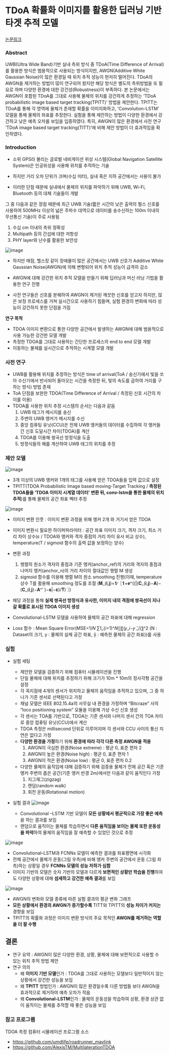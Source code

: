 # TDoA 확률화 이미지를 활용한 딥러닝 기반 타겟 추적 모델

### 
[논문링크](https://www.dbpia.co.kr/pdf/pdfView.do?nodeId=NODE11466181&googleIPSandBox=false&mark=0&ipRange=false&b2cLoginYN=false&aiChatView=A&readTime=10-15&isPDFSizeAllowed=true&accessgl=Y&language=ko_KR&hasTopBanner=true)

### Abstract
UWB(Ultra Wide Band)기반 실내 측위 방식 중 TDoA(Time Difference of Arrival)를 활용한 방식은 범용적으로 사용되는 방식이지만, AWGN(Additive White Gaussian Noise)이 많은 환경일 때 위치 추적 성능이 현저히 떨어진다. TDoA의 AWGN을 제거하는 방법이 많이 연구되어 왔지만 해당 방식은 별도의 측위방법을 또 필요로 하며 다양한 환경에 대한 강건성(Robustness)이 부족하다. 본 논문에서는 AWGN이 포함된 TDoA를 그대로 사용해 물체의 위치를 강건하게 추정하는 ‘TDoA probabilistic image based target tracking(TPITT)’ 방법을 제안한다. TPITT는 TDoA를 통해 각 영역에 물체가 존재할 확률을 이미지화하고, 'Convolution-LSTM' 모델을 통해 물체의 좌표를 추정한다. 실험을 통해 제안하는 방법이 다양한 환경에서 강건하고 낮은 예측 오차를 보임을 입증하였다. 특히, AWGN이 많은 환경에서 사전 연구 ‘TDoA image based target tracking(TITT)’에 비해 제안 방법이 더 효과적임을 확인하였다.


### Introduction

- 소위 GPS라 불리는 글로벌 네비게이션 위성 시스템(Global Navigation Satellite System)은 인공위성을 사용해 위치를 추적하는 기술

- 하지만 거리 오차 단위가 크며(수십 미터), 실내 혹은 지하 공간에서는 사용이 불가

- 이러한 단점 때문에 실내에서 물체의 위치를 파악하기 위해 UWB, Wi-Fi, Bluetooth 등의 대체 기술들이 개발

그 중 다음과 같은 장점 때문에 최근 UWB 기술(짧은 시간의 낮은 출력의 펄스 신호를 사용하여 500MHz 이상의 넓은 주파수 대역으로 데이터를 송수신하는 100m 이내의 무선통신 기술)이 주로 사용됨
  1) 수십 cm 이내의 측위 정확성
  2) Multipath 등의 간섭에 대한 저항성
  3) PHY layer와 난수를 활용한 보안성

![image](https://github.com/sean03101/UWB-Indoor-Tracking/assets/59594037/fb29184b-9450-4e6e-8cef-6aaf9e220ae5)

- 하지만 매점, 헬스장 같이 장애물이 많은 공간에서는 UWB 신호가 Additive White Gaussian Noise(AWGN)에 의해 변형되어 위치 추적 성능이 급격히 감소

- AWGN에 대해 강건한 위치 추적 모델을 만들기 위해 딥러닝과 머신 러닝 기법을 활용한 연구 진행

- 사전 연구들은 신호를 분해하여 AWGN이 제거된 깨끗한 신호를 얻고자 하지만, 많은 보정 프로세스를 거쳐 실시간으로 사용하기 힘들며, 실험 환경의 변화에 따라 성능이 강건하지 못한 단점을 가짐

**연구 목적** 
  - TDOA 이미지 변환으로 통한 다양한 공간에서 발생하는 AWGN에 대해 범용적으로 사용 가능한 강건한 모델 개발
  - 측정한 TDOA를 그대로 사용하는 간단한 프로세스의 end to end 모델 개발
  - 이동하는 물체를 실시간으로 추적하는 시계열 모델 개발

### 사전 연구
  - UWB를 활용해 위치를 추정하는 방식은 time of arrival(ToA / 송신기에서 빛을 쏘아 수신기에서 반사되어 돌아오는 시간을 측정한 뒤, 빛의 속도를 곱하여 거리를 구하는 방식) 방법 존재
  - ToA 단점을 보완한 TDOA(Time Difference of Arrival / 측정된 신호 시간의 차이를 이용)
  - TDOA를 사용한 위치 추정 시스템의 순서는 다음과 같음
    1) UWB 태그가 메시지를 송신
    2) 주변의 UWB 앵커가 메시지를 수신
    3) 중앙 컴퓨팅 유닛(CCU)은 전체 UWB 앵커들의 데이터를 수집하여 각 앵커들 간 신호 도달시간 차이(TDOA)를 계산
    4) TDOA를 이용해 쌍곡선 방정식을 도출
    5) 방정식들의 해를 계산하여 UWB 태그의 위치를 추정


### 제안 모델
![image](https://github.com/sean03101/UWB-Indoor-Tracking/assets/59594037/f6861350-7f5f-48c6-9321-abddc45894e1)
  
  - 3개 이상의 UWB 앵커와 1개의 태그를 사용해 얻은 TDOA들을 입력 값으로 설정
  - TPITT(TDOA Probabilistic Image based moving-Target Tracking / **측정된 TDOA들을 ‘TDOA 이미지 시계열 데이터' 변환 뒤, conv-lstm을 통한 물체의 위치 추적**)를 통해 물체의 공간 좌표 벡터 추정

![image](https://github.com/sean03101/UWB-Indoor-Tracking/assets/59594037/2cae4c0c-0fc5-4986-9fcf-8f43ccc9b1eb)

  - 이미지 변환 인풋 : 이미지 변환 과정을 위해 앵커 2개 와 거기서 얻은 TDOA
  - 이미지 변환시 필요한 하이퍼파라미터 : 공간 좌표 이미지 크기, 격자 크기, 최소 거리 차이 상수(ε / TDOA와 앵커와 격자 중점의 거리 차이 유사 비교 상수), temperature(T / sigmoid 함수의 출력 값을 보정하는 양수)
  - 변환 과정
      1) 행렬의 원소가 격자의 중점과 기준 앵커(anchor_ref)의 거리와 격자의 중점과 나머지 앵커(anchor_n)의 거리 차이의 절대값인 행렬 M 생성
      2) sigmoid 함수를 이용해 행렬 M의 원소 smoothing 진행(이때, temperature 상수 T를 활용해 smoothing 정도를 조절 (𝐌_(𝐢,𝐣)=𝟏∕〖𝟏+𝐞^((|(𝐂_(𝐢,𝐣)−𝐀)−(𝐂_(𝐢,𝐣)−𝐀^′ )−𝐬|−𝛆)/𝐓) 〗)
  - 해당 과정을 통해 **실제 쌍곡선 방정식과 유사한, 이미지 내의 격점에 쌍곡선이 지나갈 확률로 표시된 TDOA 이미지 생성**


  - Convolutional-LSTM 모델을 사용하여 물체의 공간 좌표에 대해 regression
  - Loss 함수 : Mean Square Error(MSE=1/𝑁 ∑1_(𝑖=1)^𝑁▒〖(𝑦_𝑖−𝑦 ̂_𝑖)〗^2   (N : Dataset의 크기, y : 물체의 실제 공간 좌표, ŷ : 예측한 물체의 공간 좌표))를 사용


### 실험
- 실험 세팅
    - 제안한 모델을 검증하기 위해 컴퓨터 시뮬레이션을 진행
    - 단일 물체에 대해 위치를 추정하기 위해 크기가 10m * 10m의 정사각형 공간을 설정
    - 각 꼭지점에 4개의 센서가 위치하고 물체의 움직임을 추적하고 있으며, 그 중 하나가 기준 센서로 선택된다고 가정
    - 채널 모델은 IEEE 802.15.4a의 사무실 내 환경을 가정하며 “Bitcraze” 사의 “loco positioning system” 모듈을 이용해 가상 수신 신호 생성
    - 각 센서는 TOA를 기반으로, TDOA는 기준 센서와 나머지 센서 간의 TOA 차이로 중앙 컴퓨팅 유닛(CCU)에서 계산
    - TDOA 측정은 millisecond 단위로 이루어지며 각 센서와 CCU 사이의 통신 지연은 없다고 가정
    - **다양한 환경을 가정**하기 위해 **환경에 따라 각각 다른 측정 AWGN을 적용**
        1) AWGN이 극심한 환경(Noise extreme) : 평균 0, 표준 편차 2
        2) AWGN이 높은 환경(Noise high) : 평균 0, 표준 편차 1
        3) AWGN이 적은 환경(Noise low) : 평균 0, 표준 편차 0.2
    - 다양한 물체의 움직임에 대해 검증하기 위해 검증용 물체가 전체 공간 혹은 기준 앵커 주변의 좁은 공간(기준 앵커 반경 2m)에서만 다음과 같이 움직인다 가정
        1) 지그재그(zigzag)
        2) 랜덤(random walk)
        3) 회전 운동(Rotational motion)


- 실험 결과
![image](https://github.com/sean03101/UWB-Indoor-Tracking/assets/59594037/0a3c7549-882d-4507-a2a8-8b0feb27fa97)

  - Convolutional –LSTM 기반 모델이 **모든 상황에서 평균적으로 가장 좋은 예측**을 하는 결과를 보임
  - 랜덤으로 움직이는 물체를 학습하면서 **다른 움직임을 보이는 물체 또한 운동성을 파악**하여 물체의 움직임을 잘 예측할 수 있었던 것으로 추정

![image](https://github.com/sean03101/UWB-Indoor-Tracking/assets/59594037/b44f249c-9db8-44a3-b4c0-9076d6696e50)
  
  - Convolutional–LSTM과 FCNNs 모델이 예측한 결과를 좌표평면에 시각화
  - 전체 공간에서 물체가 운동(그림 우측)에 비해 앵커 주변의 공간에서 운동 (그림 좌측)하는 상황일 경우 **FCNNs 모델의 성능 저하가 심함**
  - 이미지 기반의 모델은 숫자 기반의 모델과 다르게 **보편적인 상황만 학습을 진행**하여도 다양한 상황에 대해 **섬세하고 강건한 예측 결과**를 보임

![image](https://github.com/sean03101/UWB-Indoor-Tracking/assets/59594037/9ce0ecbf-5ec4-44df-93d2-f7a73461ca89)
   
  - AWGN의 변화와 모델 종류에 따른 실험 결과의 평균 변화 그래프
  - **모든 상황에서 환경의 AWGN가 증가할수록** TITT와 TPITT의 **성능 차이가 커지는** 경향을 보임
  - TPITT의 확률화 과정은 이미지 변환 방식의 주요 목적인 **AWGN를 제거하는 역할을 더 잘 수행**


## 결론
- 연구 요약 : AWGN이 많은 다양한 환경, 상황, 물체에 대해 보편적으로 사용할 수 있는 위치 추적 방법 제안
- 연구 의의
    - 왜 **이미지 기반 모델**인가 : TDOA를 그대로 사용하는 모델보다 일반적이지 않는 상황에서 강건한 성능을 보임
    - 왜 **TPITT** 방법인가 : AWGN이 많은 환경일수록 다른 방법들 보다 AWGN을 효과적으로 제거하여 예측 오차가 작음
    - 왜 **Convolutional-LSTM**인가 : 물체의 운동성을 학습하여 상황, 환경 상관 없이 움직이는 물체를 추적할 때 좋은 성능을 보임


### 참고 프로그램
TDOA 측정 컴퓨터 시뮬레이션 프로그램 소스
- https://github.com/umdlife/roadrunner_mavlink
- https://github.com/AlexisTM/MultilaterationTDOA
